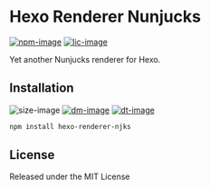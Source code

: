 # Hexo Renderer Nunjucks

[![npm-image]][npm-url]
[![lic-image]](LICENSE)

Yet another Nunjucks renderer for Hexo.

## Installation

![size-image]
[![dm-image]][npm-url]
[![dt-image]][npm-url]

```bash
npm install hexo-renderer-njks
```

## License

Released under the MIT License

[npm-image]: https://img.shields.io/npm/v/hexo-renderer-njks?style=flat-square
[lic-image]: https://img.shields.io/npm/l/hexo-renderer-njks?style=flat-square

[size-image]: https://img.shields.io/github/languages/code-size/hexo-next/hexo-renderer-njks?style=flat-square
[dm-image]: https://img.shields.io/npm/dm/hexo-renderer-njks?style=flat-square
[dt-image]: https://img.shields.io/npm/dt/hexo-renderer-njks?style=flat-square

[npm-url]: https://www.npmjs.com/package/hexo-renderer-njks

